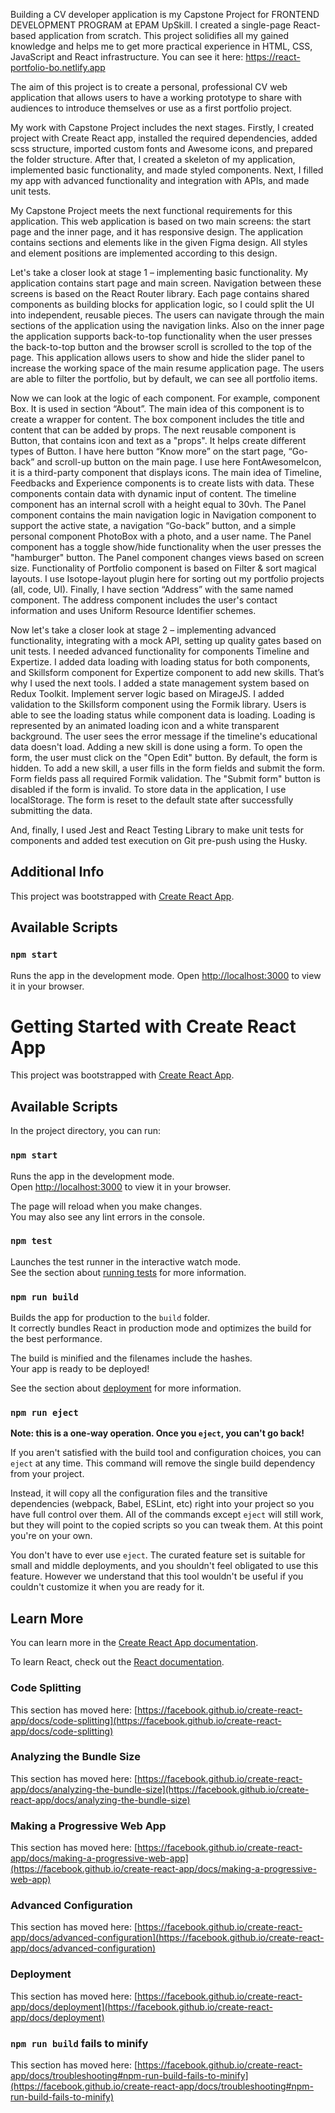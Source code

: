 Building a CV developer application is my Capstone Project for FRONTEND DEVELOPMENT PROGRAM at EPAM UpSkill. I created a single-page React-based application from scratch. This project solidifies all my gained knowledge and helps me to get more practical experience in HTML, CSS, JavaScript and React infrastructure. You can see it here: https://react-portfolio-bo.netlify.app

The aim of this project is to create a personal, professional CV web application that allows users to have a working prototype to share with audiences to introduce themselves or use as a first portfolio project.

My work with Capstone Project includes the next stages.
Firstly, I created project with Create React app, installed the required dependencies, added scss structure, imported custom fonts and Awesome icons, and prepared the folder structure.
After that, I created a skeleton of my application, implemented basic functionality, and made styled components. Next, I filled my app with advanced functionality and integration with APIs, and made unit tests.

My Capstone Project meets the next functional requirements for this application. This web application is based on two main screens: the start page and the inner page, and it has responsive design. The application contains sections and elements like in the given Figma design. All styles and element positions are implemented according to this design.

Let's take a closer look at stage 1 – implementing basic functionality.
My application contains start page and main screen. Navigation between these screens is based on the React Router library. Each page contains shared components as building blocks for application logic, so I could split the UI into independent, reusable pieces.
The users can navigate through the main sections of the application using the navigation links. Also on the inner page the application supports back-to-top functionality when the user presses the back-to-top button and the browser scroll is scrolled to the top of the page.
This application allows users to show and hide the slider panel to increase the working space of the main resume application page. The users are able to filter the portfolio, but by default, we can see all portfolio items.

Now we can look at the logic of each component.
For example, component Box. It is used in section “About”. The main idea of this component is to create a wrapper for content. The box component includes the title and content that can be added by props.
The next reusable component is Button, that contains icon and text as a "props". It helps create different types of Button. I have here button “Know more” on the start page, “Go-back” and scroll-up button on the main page. I use here FontAwesomeIcon, it is a third-party component that displays icons.
The main idea of Timeline, Feedbacks and Experience components is to create lists with data. These components contain data with dynamic input of content. The timeline component has an internal scroll with a height equal to 30vh.
The Panel component contains the main navigation logic in Navigation component to support the active state, a navigation “Go-back” button, and a simple personal component PhotoBox with a photo, and a user name. The Panel component has a toggle show/hide functionality when the user presses the "hamburger" button. The Panel component changes views based on screen size.
Functionality of Portfolio component is based on Filter & sort magical layouts. I use Isotope-layout plugin here for sorting out my portfolio projects (all, code, UI).
Finally, I have section “Address” with the same named component. The address component includes the user's contact information and uses Uniform Resource Identifier schemes.

Now let's take a closer look at stage 2 – implementing advanced functionality, integrating with a mock API, setting up quality gates based on unit tests.
I needed advanced functionality for components Timeline and Expertize. I added data loading with loading status for both components, and Skillsform component for Expertize component to add new skills. That’s why I used the next tools. I added a state management system based on Redux Toolkit. Implement server logic based on MirageJS. I added validation to the Skillsform component using the Formik library. Users is able to see the loading status while component data is loading. Loading is represented by an animated loading icon and a white transparent background. The user sees the error message if the timeline's educational data doesn't load.
Adding a new skill is done using a form. To open the form, the user must click on the "Open Edit" button. By default, the form is hidden. To add a new skill, a user fills in the form fields and submit the form. Form fields pass all required Formik validation. The "Submit form" button is disabled if the form is invalid. To store data in the application, I use localStorage. The form is reset to the default state after successfully submitting the data.

And, finally, I used Jest and React Testing Library to make unit tests for components and added test execution on Git pre-push using the Husky.

## Additional Info

This project was bootstrapped with [Create React App](https://github.com/facebook/create-react-app).

## Available Scripts

### `npm start`

Runs the app in the development mode.
Open [http://localhost:3000](http://localhost:3000) to view it in your browser.

# Getting Started with Create React App

This project was bootstrapped with [Create React App](https://github.com/facebook/create-react-app).

## Available Scripts

In the project directory, you can run:

### `npm start`

Runs the app in the development mode.\
Open [http://localhost:3000](http://localhost:3000) to view it in your browser.

The page will reload when you make changes.\
You may also see any lint errors in the console.

### `npm test`

Launches the test runner in the interactive watch mode.\
See the section about [running tests](https://facebook.github.io/create-react-app/docs/running-tests) for more information.

### `npm run build`

Builds the app for production to the `build` folder.\
It correctly bundles React in production mode and optimizes the build for the best performance.

The build is minified and the filenames include the hashes.\
Your app is ready to be deployed!

See the section about [deployment](https://facebook.github.io/create-react-app/docs/deployment) for more information.

### `npm run eject`

**Note: this is a one-way operation. Once you `eject`, you can't go back!**

If you aren't satisfied with the build tool and configuration choices, you can `eject` at any time. This command will remove the single build dependency from your project.

Instead, it will copy all the configuration files and the transitive dependencies (webpack, Babel, ESLint, etc) right into your project so you have full control over them. All of the commands except `eject` will still work, but they will point to the copied scripts so you can tweak them. At this point you're on your own.

You don't have to ever use `eject`. The curated feature set is suitable for small and middle deployments, and you shouldn't feel obligated to use this feature. However we understand that this tool wouldn't be useful if you couldn't customize it when you are ready for it.

## Learn More

You can learn more in the [Create React App documentation](https://facebook.github.io/create-react-app/docs/getting-started).

To learn React, check out the [React documentation](https://reactjs.org/).

### Code Splitting

This section has moved here: [https://facebook.github.io/create-react-app/docs/code-splitting](https://facebook.github.io/create-react-app/docs/code-splitting)

### Analyzing the Bundle Size

This section has moved here: [https://facebook.github.io/create-react-app/docs/analyzing-the-bundle-size](https://facebook.github.io/create-react-app/docs/analyzing-the-bundle-size)

### Making a Progressive Web App

This section has moved here: [https://facebook.github.io/create-react-app/docs/making-a-progressive-web-app](https://facebook.github.io/create-react-app/docs/making-a-progressive-web-app)

### Advanced Configuration

This section has moved here: [https://facebook.github.io/create-react-app/docs/advanced-configuration](https://facebook.github.io/create-react-app/docs/advanced-configuration)

### Deployment

This section has moved here: [https://facebook.github.io/create-react-app/docs/deployment](https://facebook.github.io/create-react-app/docs/deployment)

### `npm run build` fails to minify

This section has moved here: [https://facebook.github.io/create-react-app/docs/troubleshooting#npm-run-build-fails-to-minify](https://facebook.github.io/create-react-app/docs/troubleshooting#npm-run-build-fails-to-minify)
